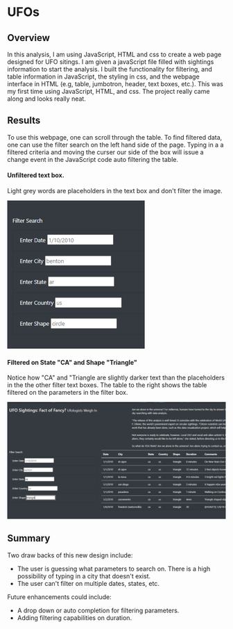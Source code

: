 # UFOs

## Overview
In this analysis, I am using JavaScript, HTML and css to create a web page designed for UFO sitings. I am given a javaScript file filled with sightings information to start the analysis. I built the functionality for filtering, and table information in JavaScript, the styling in css, and the webpage interface in HTML (e.g, table, jumbotron, header, text boxes, etc.). This was my first time using JavaScript, HTML, and css. The project really came along and looks really neat. 

## Results
To use this webpage, one can scroll through the table. To find filtered data, one can use the filter search on the left hand side of the page. Typing in a a filtered criteria and moving the curser our side of the box will issue a change event in the JavaScript code auto filtering the table.

#### Unfiltered text box. 
Light grey words are placeholders in the text box and don't filter the image.

![Code_Example](/static/images/Unfiltered_filter_box.PNG)

#### Filtered on State "CA" and Shape "Triangle"
Notice how "CA" and "Triangle are slightly darker text than the placeholders in the the other filter text boxes. The table to the right shows the table filtered on the parameters in the filter box.

![Code_Example](/static/images/Filtered_on_CA_and_Triangle.PNG)

## Summary

Two draw backs of this new design include:
- The user is guessing what parameters to search on. There is a high possibility of typing in a city that doesn't exist.
- The user can't filter on multiple dates, states, etc. 

Future enhancements could include:
- A drop down or auto completion for filtering parameters.
- Adding filtering capabilities on duration.  
